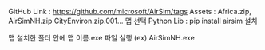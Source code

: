 GitHub Link : https://github.com/microsoft/AirSim/tags
Assets : Africa.zip, AirSimNH.zip CityEnviron.zip.001... 맵 선택
Python Lib : pip install airsim 설치

맵 설치한 폴더 안에 맵 이름.exe 파일 실행
(ex) AirSimNH.exe